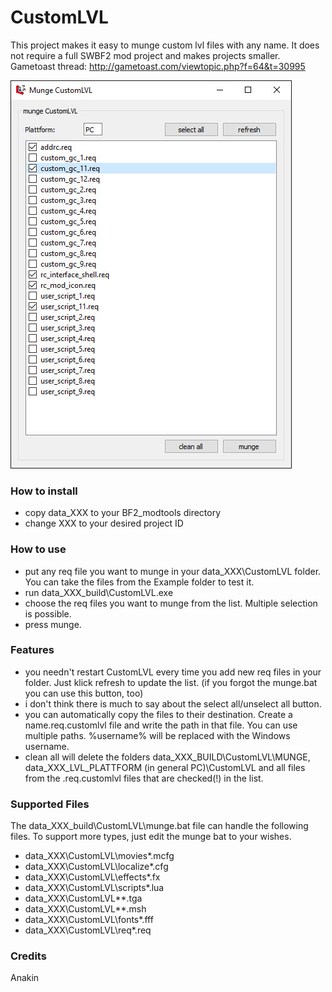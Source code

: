 # CustomLVL

This project makes it easy to munge custom lvl files with any name. It does not require a full SWBF2 mod project and makes projects smaller.
Gametoast thread: http://gametoast.com/viewtopic.php?f=64&t=30995

![](https://github.com/Gametoast/CustomLVL/blob/main/Preview.jpg?raw=true)

### How to install
- copy data_XXX to your BF2_modtools directory
- change XXX to your desired project ID

### How to use
- put any req file you want to munge in your data_XXX\CustomLVL folder. You can take the files from the Example folder to test it.
- run data_XXX\_build\CustomLVL.exe
- choose the req files you want to munge from the list. Multiple selection is possible.
- press munge.

### Features
- you needn't restart CustomLVL every time you add new req files in your folder. Just klick refresh to update the list. (if you forgot the munge.bat you can use this button, too)
- i don't think there is much to say about the select all/unselect all button.
- you can automatically copy the files to their destination. Create a name.req.customlvl file and write the path in that file. You can use multiple paths. %username% will be replaced with the Windows username.
- clean all will delete the folders data_XXX\_BUILD\CustomLVL\MUNGE, data_XXX\_LVL_PLATTFORM (in general PC)\CustomLVL and all files from the .req.customlvl files that are checked(!) in the list.

### Supported Files
The data_XXX\_build\CustomLVL\munge.bat file can handle the following files. To support more types, just edit the munge bat to your wishes.
- data_XXX\CustomLVL\movies\*.mcfg
- data_XXX\CustomLVL\localize\*.cfg
- data_XXX\CustomLVL\effects\*.fx
- data_XXX\CustomLVL\scripts\*.lua
- data_XXX\CustomLVL\*\*.tga
- data_XXX\CustomLVL\*\*.msh
- data_XXX\CustomLVL\fonts\*.fff
- data_XXX\CustomLVL\req\*.req


### Credits
Anakin
